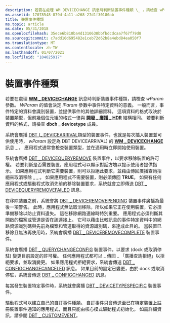 ```yaml
---
description: 若要在處理 WM DEVICECHANGE 訊息時判斷裝置事件種類 \_ ，請檢查 wParam 參數。
ms.assetid: 17078548-879d-4a11-a268-27d1f30180ab
title: 裝置事件種類
ms.topic: article
ms.date: 05/31/2018
ms.openlocfilehash: 35ece6b810ba4d1310638bbfbdcdcaa7f67f79d8
ms.sourcegitcommit: c7add10d695482e1ceb72d62b8a4ebd84ea050f7
ms.translationtype: MT
ms.contentlocale: zh-TW
ms.lasthandoff: 01/07/2021
ms.locfileid: "104025917"
---
```

# <a name="device-event-types"></a>裝置事件種類

若要在處理 [**WM \_ DEVICECHANGE**](wm-devicechange.md) 訊息時判斷裝置事件種類，請檢查 *wParam* 參數。 *WParam* 的值會決定 *lParam* 參數中事件特定資料的意義。 一般而言，事件特定的資料會識別裝置，並提供事件的其他詳細資料。 這項資料的格式取決於裝置類型，但前幾個位元組的格式一律與 [**開發 \_ 廣播 \_ HDR**](/windows/desktop/api/Dbt/ns-dbt-dev_broadcast_hdr) 結構相同。 若要判斷資料的格式，請檢查 **dbch \_ devicetype** 成員。

系統會廣播 [DBT (\_ DEVICEARRIVAL](dbt-devicearrival.md)類型的裝置事件，也就是每次插入裝置並可供使用時， *wParam* 設定為 DBT DEVICEARRIVAL) 的 [**WM \_ DEVICECHANGE**](wm-devicechange.md)訊息 \_ 。 應用程式通常會檢查裝置類型，並在適用時立即開始使用裝置。

系統會廣播 [DBT \_ DEVICEQUERYREMOVE](dbt-devicequeryremove.md) 裝置事件，以要求移除裝置的許可權。 若要判斷是否需要裝置，應用程式可以顯示對話方塊以提示使用者提供指示。 如果應用程式判斷它需要裝置，則可以拒絕此要求，並藉由傳回廣播查詢拒絕來取消移除 \_ \_ 。 如果應用程式不需要裝置，則必須傳回 **TRUE**。 如果有任何應用程式或驅動程式取消先前的移除裝置要求，系統就會立即傳送 [DBT \_ DEVICEQUERYREMOVEFAILED](dbt-devicequeryremovefailed.md) 訊息。

在移除裝置之前，系統會將 [DBT \_ DEVICEREMOVEPENDING](dbt-deviceremovepending.md) 裝置事件廣播為最後一項警告。 此時，應用程式無法取消移除，所以如果它正在使用裝置，它必須準備移除以防止資料遺失。 這在移除網路連線時特別重要。 應用程式必須判斷其開啟的檔案或管道是否在該連接上。 它可以藉由比較訊息的事件特定資料中的網路資源識別碼與先前為檔案和管道取得的資源識別碼，來達成此目的。 當裝置已移除且無法再使用時，系統會廣播 [DBT \_ DEVICEREMOVECOMPLETE](dbt-deviceremovecomplete.md) 裝置事件。

系統會廣播 [DBT \_ QUERYCHANGECONFIG](dbt-querychangeconfig.md) 裝置事件，以要求 (dock 或取消停駐) 變更目前設定的許可權。 任何應用程式都可以 \_ 傳回 \_ 「廣播查詢拒絕」以拒絕要求，並取消變更。 如果應用程式拒絕要求，系統會傳送 [DBT \_ CONFIGCHANGECANCELED](dbt-configchangecanceled.md) 訊息。 如果目前的設定已變更，由於 dock 或取消停駐，系統會傳送 [DBT \_ CONFIGCHANGED](dbt-configchanged.md) 訊息。

每當發生裝置特定事件時，系統就會廣播 [DBT \_ DEVICETYPESPECIFIC](dbt-devicetypespecific.md) 裝置事件。

驅動程式可以建立自己的自訂事件種類。 自訂事件只會傳送至已在特定裝置上註冊裝置事件通知的應用程式，而且只能由核心模式驅動程式初始化。 如需詳細資訊，請參閱 [DBT \_ CUSTOMEVENT](dbt-customevent.md)。

 

 



